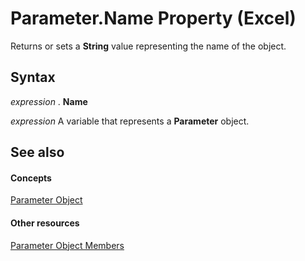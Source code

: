 
# Parameter.Name Property (Excel)

Returns or sets a  **String** value representing the name of the object.


## Syntax

 _expression_ . **Name**

 _expression_ A variable that represents a **Parameter** object.


## See also


#### Concepts


[Parameter Object](2a30f4ef-2cae-c96d-4480-3ba55fa871e8.md)
#### Other resources


[Parameter Object Members](1aca4dc1-3a5c-1933-311c-7b96e4dd37e3.md)
